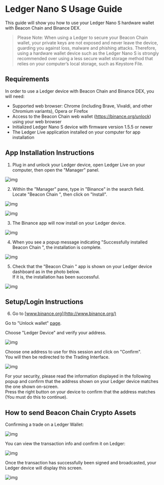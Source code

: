 # Ledger Nano S Usage Guide

This guide will show you how to use your Ledger Nano S hardware wallet with Beacon Chain  and Binance DEX.

> Please Note: When using a Ledger to secure your Beacon Chain  wallet, your private keys are not exposed and never leave the device, guarding you against loss, malware and phishing attacks.
Therefore, using a hardware wallet device such as the Ledger Nano S is strongly recommended over using a less secure wallet storage method that relies on your computer’s local storage, such as Keystore File.

## Requirements

In order to use a Ledger device with Beacon Chain and Binance DEX, you will need:

- Supported web browser: Chrome (including Brave, Vivaldi, and other Chromium variants), Opera or Firefox
- Access to the Beacon Chain  web wallet (https://binance.org/unlock) using your web browser
- Initialized Ledger Nano S device with firmware version 1.5.5 or newer
- The Ledger Live application installed on your computer for app installation

## App Installation Instructions

1) Plug in and unlock your Ledger device, open Ledger Live on your computer, then open the "Manager" panel.

![img](assets/ledger-nano-s-usage-guide/manage.png)

2) Within the "Manager" pane, type in "Binance" in the search field.<br/>
Locate "Beacon Chain ", then click on "Install".

![img](assets/ledger-nano-s-usage-guide/install.png)

![img](assets/ledger-nano-s-usage-guide/search.png)


3) The Binance app will now install on your Ledger device.

![img](assets/ledger-nano-s-usage-guide/installing.png)

4) When you see a popup message indicating "Successfully installed Beacon Chain ", the installation is complete.

![img](assets/ledger-nano-s-usage-guide/success.png)


5) Check that the "Beacon Chain " app is shown on your Ledger device dashboard as in the photo below.<br/>
If it is, the installation has been successful.

![img](assets/ledger-nano-s-usage-guide/app.png)

## Setup/Login Instructions

6) Go to [www.binance.org](http://www.binance.org/)

Go to "Unlock wallet" [page](https://www.binance.org/en/unlock).

Choose "Ledger Device" and verify your address.

![img](assets/ledger-nano-s-usage-guide/ledger.png)

Choose one address to use for this session and click on "Confirm".<br/>
You will then be redirected to the Trading Interface.

![img](assets/ledger-nano-s-usage-guide/address.png)


For your security, please read the information displayed in the following popup and confirm that the address shown on your Ledger device matches the one shown on-screen.<br/>
Press the right button on your device to confirm that the address matches (You must do this to continue).

## How to send Beacon Chain Crypto Assets

Confirming a trade on a Ledger Wallet:

![img](assets/ledger-nano-s-usage-guide/transaction.png)

You can view the transaction info and confirm it on Ledger:

![img](assets/ledger-nano-s-usage-guide/preview.png)

Once the transaction has successfully been signed and broadcasted, your Ledger device will display this screen.

![img](assets/ledger-nano-s-usage-guide/sign.png)







